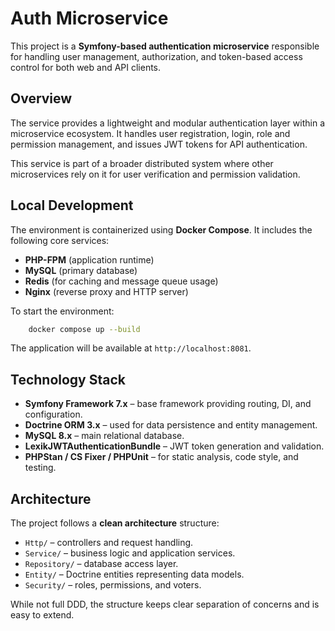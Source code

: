 # Auth Microservice

This project is a **Symfony-based authentication microservice** responsible for handling user management, authorization, and token-based access control for both web and API clients.

## Overview

The service provides a lightweight and modular authentication layer within a microservice ecosystem. It handles user registration, login, role and permission management, and issues JWT tokens for API authentication.

This service is part of a broader distributed system where other microservices rely on it for user verification and permission validation.

## Local Development

The environment is containerized using **Docker Compose**. It includes the following core services:

* **PHP-FPM** (application runtime)
* **MySQL** (primary database)
* **Redis** (for caching and message queue usage)
* **Nginx** (reverse proxy and HTTP server)

To start the environment:

```bash
    docker compose up --build
```

The application will be available at `http://localhost:8081`.

## Technology Stack

* **Symfony Framework 7.x** – base framework providing routing, DI, and configuration.
* **Doctrine ORM 3.x** – used for data persistence and entity management.
* **MySQL 8.x** – main relational database.
* **LexikJWTAuthenticationBundle** – JWT token generation and validation.
* **PHPStan / CS Fixer / PHPUnit** – for static analysis, code style, and testing.

## Architecture

The project follows a **clean architecture** structure:

* `Http/` – controllers and request handling.
* `Service/` – business logic and application services.
* `Repository/` – database access layer.
* `Entity/` – Doctrine entities representing data models.
* `Security/` – roles, permissions, and voters.

While not full DDD, the structure keeps clear separation of concerns and is easy to extend.
